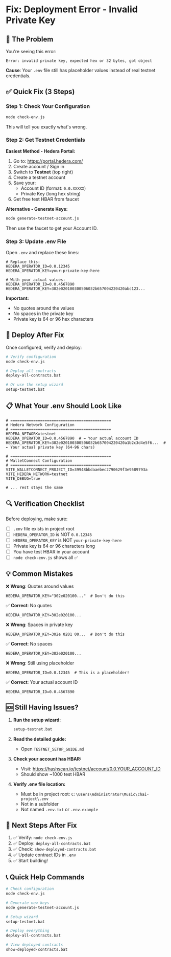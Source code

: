 # Fix: Deployment Error - Invalid Private Key

## 🚨 The Problem

You're seeing this error:
```
Error: invalid private key, expected hex or 32 bytes, got object
```

**Cause**: Your `.env` file still has placeholder values instead of real testnet credentials.

## ✅ Quick Fix (3 Steps)

### Step 1: Check Your Configuration

```bash
node check-env.js
```

This will tell you exactly what's wrong.

### Step 2: Get Testnet Credentials

**Easiest Method - Hedera Portal:**

1. Go to: https://portal.hedera.com/
2. Create account / Sign in
3. Switch to **Testnet** (top right)
4. Create a testnet account
5. Save your:
   - Account ID (format: `0.0.XXXXX`)
   - Private Key (long hex string)
6. Get free test HBAR from faucet

**Alternative - Generate Keys:**

```bash
node generate-testnet-account.js
```

Then use the faucet to get your Account ID.

### Step 3: Update .env File

Open `.env` and replace these lines:

```env
# Replace this:
HEDERA_OPERATOR_ID=0.0.12345
HEDERA_OPERATOR_KEY=your-private-key-here

# With your actual values:
HEDERA_OPERATOR_ID=0.0.4567890
HEDERA_OPERATOR_KEY=302e020100300506032b657004220420abc123...
```

**Important:**
- No quotes around the values
- No spaces in the private key
- Private key is 64 or 96 hex characters

## 🚀 Deploy After Fix

Once configured, verify and deploy:

```bash
# Verify configuration
node check-env.js

# Deploy all contracts
deploy-all-contracts.bat

# Or use the setup wizard
setup-testnet.bat
```

## 📋 What Your .env Should Look Like

```env
# ============================================
# Hedera Network Configuration
# ============================================
HEDERA_NETWORK=testnet
HEDERA_OPERATOR_ID=0.0.4567890  # ← Your actual account ID
HEDERA_OPERATOR_KEY=302e020100300506032b657004220420a1b2c3d4e5f6...  # ← Your actual private key (64-96 chars)

# ============================================
# WalletConnect Configuration
# ============================================
VITE_WALLETCONNECT_PROJECT_ID=39948bbdaaebec2790629f3e9589793a
VITE_HEDERA_NETWORK=testnet
VITE_DEBUG=true

# ... rest stays the same
```

## 🔍 Verification Checklist

Before deploying, make sure:

- [ ] `.env` file exists in project root
- [ ] `HEDERA_OPERATOR_ID` is NOT `0.0.12345`
- [ ] `HEDERA_OPERATOR_KEY` is NOT `your-private-key-here`
- [ ] Private key is 64 or 96 characters long
- [ ] You have test HBAR in your account
- [ ] `node check-env.js` shows all ✅

## 💡 Common Mistakes

❌ **Wrong**: Quotes around values
```env
HEDERA_OPERATOR_KEY="302e020100..."  # Don't do this
```

✅ **Correct**: No quotes
```env
HEDERA_OPERATOR_KEY=302e020100...
```

❌ **Wrong**: Spaces in private key
```env
HEDERA_OPERATOR_KEY=302e 0201 00...  # Don't do this
```

✅ **Correct**: No spaces
```env
HEDERA_OPERATOR_KEY=302e020100...
```

❌ **Wrong**: Still using placeholder
```env
HEDERA_OPERATOR_ID=0.0.12345  # This is a placeholder!
```

✅ **Correct**: Your actual account ID
```env
HEDERA_OPERATOR_ID=0.0.4567890
```

## 🆘 Still Having Issues?

1. **Run the setup wizard:**
   ```bash
   setup-testnet.bat
   ```

2. **Read the detailed guide:**
   - Open `TESTNET_SETUP_GUIDE.md`

3. **Check your account has HBAR:**
   - Visit: https://hashscan.io/testnet/account/0.0.YOUR_ACCOUNT_ID
   - Should show ~1000 test HBAR

4. **Verify .env file location:**
   - Must be in project root: `C:\Users\Administrator\Music\chai-project\.env`
   - Not in a subfolder
   - Not named `.env.txt` or `.env.example`

## 🎯 Next Steps After Fix

1. ✅ Verify: `node check-env.js`
2. ✅ Deploy: `deploy-all-contracts.bat`
3. ✅ Check: `show-deployed-contracts.bat`
4. ✅ Update contract IDs in `.env`
5. ✅ Start building!

## 📞 Quick Help Commands

```bash
# Check configuration
node check-env.js

# Generate new keys
node generate-testnet-account.js

# Setup wizard
setup-testnet.bat

# Deploy everything
deploy-all-contracts.bat

# View deployed contracts
show-deployed-contracts.bat
```
